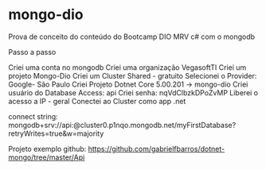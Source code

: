 # mongo-dio
Prova de conceito do conteúdo do Bootcamp DIO MRV c# com o mongodb

Passo a passo 

Criei uma conta no mongodb
Criei uma organização VegasoftTI
Criei um projeto Mongo-Dio
Criei um Cluster Shared - gratuito
Selecionei o Provider: Google- São Paulo
Criei Projeto Dotnet Core 5.00.201 -> mongo-dio
Criei usuário do Database Access: api
Criei senha: nqVdClbzkDPoZvMP
Liberei o acesso a IP - geral
Conectei ao Cluster como app .net

connect string: mongodb+srv://api:<password>@cluster0.p1nqo.mongodb.net/myFirstDatabase?retryWrites=true&w=majority

Projeto exemplo github: https://github.com/gabrielfbarros/dotnet-mongo/tree/master/Api




